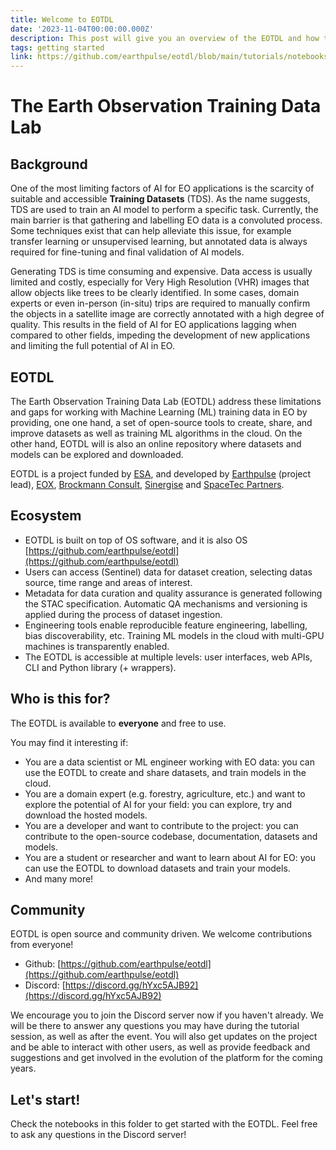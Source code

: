 ```yaml
---
title: Welcome to EOTDL
date: '2023-11-04T00:00:00.000Z'
description: This post will give you an overview of the EOTDL and how to get started.
tags: getting started
link: https://github.com/earthpulse/eotdl/blob/main/tutorials/notebooks/00_eotdl.ipynb
---
```


# The Earth Observation Training Data Lab

## Background

One of the most limiting factors of AI for EO applications is the scarcity of suitable and accessible **Training Datasets** (TDS). As the name suggests, TDS are used to train an AI model to perform a specific task. Currently, the main barrier is that gathering and labelling EO data is a convoluted process. Some techniques exist that can help alleviate this issue, for example transfer learning or unsupervised learning, but annotated data is always required for fine-tuning and final validation of AI models.
 
Generating TDS is time consuming and expensive. Data access is usually limited and costly, especially for Very High Resolution (VHR) images that allow objects like trees to be clearly identified. In some cases, domain experts or even in-person (in-situ) trips are required to manually confirm the objects in a satellite image are correctly annotated with a high degree of quality. This results in the field of AI for EO applications lagging when compared to other fields, impeding the development of new applications and limiting the full potential of AI in EO.

## EOTDL

The Earth Observation Training Data Lab (EOTDL) address these limitations and gaps for working with Machine Learning (ML) training data in EO by providing, one one hand, a set of open-source tools to create, share, and improve datasets as well as training ML algorithms in the cloud. On the other hand, EOTDL will is also an online repository where datasets and models can be explored and downloaded.

EOTDL is a project funded by [ESA](https://www.esa.int/), and developed by [Earthpulse](https://earthpulse.ai/) (project lead), [EOX](https://eox.at/), [Brockmann Consult](https://www.brockmann-consult.de/), [Sinergise](https://www.sinergise.com/) and [SpaceTec Partners](https://www.spacetec.partners/).

## Ecosystem

- EOTDL is built on top of OS software, and it is also OS [https://github.com/earthpulse/eotdl](https://github.com/earthpulse/eotdl)
- Users can access (Sentinel) data for dataset creation, selecting datas source, time range and areas of interest.
- Metadata for data curation and quality assurance is generated following the STAC specification. Automatic QA mechanisms and versioning is applied during the process of dataset ingestion.
- Engineering tools enable reproducible feature engineering, labelling, bias discoverability, etc. Training ML models in the cloud with multi-GPU machines is transparently enabled.
- The EOTDL is accessible at multiple levels: user interfaces, web APIs, CLI and Python library (+ wrappers).


## Who is this for?

The EOTDL is available to **everyone** and free to use.

You may find it interesting if:

- You are a data scientist or ML engineer working with EO data: you can use the EOTDL to create and share datasets, and train models in the cloud.
- You are a domain expert (e.g. forestry, agriculture, etc.) and want to explore the potential of AI for your field: you can explore, try and download the hosted models.
- You are a developer and want to contribute to the project: you can contribute to the open-source codebase, documentation, datasets and models.
- You are a student or researcher and want to learn about AI for EO: you can use the EOTDL to download datasets and train your models.
- And many more!

## Community

EOTDL is open source and community driven. We welcome contributions from everyone!

- Github: [https://github.com/earthpulse/eotdl](https://github.com/earthpulse/eotdl)
- Discord: [https://discord.gg/hYxc5AJB92](https://discord.gg/hYxc5AJB92)

We encourage you to join the Discord server now if you haven't already. We will be there to answer any questions you may have during the tutorial session, as well as after the event. You will also get updates on the project and be able to interact with other users, as well as provide feedback and suggestions and get involved in the evolution of the platform for the coming years.

## Let's start!

Check the notebooks in this folder to get started with the EOTDL. Feel free to ask any questions in the Discord server!
